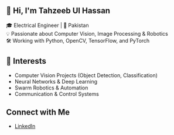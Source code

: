 ## 👋 Hi, I'm Tahzeeb Ul Hassan

🎓 Electrical Engineer | 📍 Pakistan  
💡 Passionate about Computer Vision, Image Processing & Robotics  
🛠️ Working with Python, OpenCV, TensorFlow, and PyTorch

## 🧠 Interests
- Computer Vision Projects (Object Detection, Classification)
- Neural Networks & Deep Learning
- Swarm Robotics & Automation
- Communication & Control Systems

## Connect with Me
- [LinkedIn](https://www.linkedin.com/in/tahzeeb-ul-hassan-637845297/)
<!--
**Tahzeeb-Ul-Hassan/Tahzeeb-Ul-Hassan** is a ✨ _special_ ✨ repository because its `README.md` (this file) appears on your GitHub profile.

Here are some ideas to get you started:

- 🔭 I’m currently working on ...
- 🌱 I’m currently learning ...
- 👯 I’m looking to collaborate on ...
- 🤔 I’m looking for help with ...
- 💬 Ask me about ...
- 📫 How to reach me: ...
- 😄 Pronouns: ...
- ⚡ Fun fact: ...
-->

